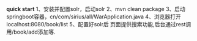 **quick start**
    1、安装并配置solr，启动solr
    2、mvn clean package
    3、启动springboot容器，cn/com/sirius/all/WarApplication.java
    4、浏览器打开localhost:8080/book/list 
    5、配置好solr后 页面提供搜索功能,后台通过rest调用/book/add添加等.